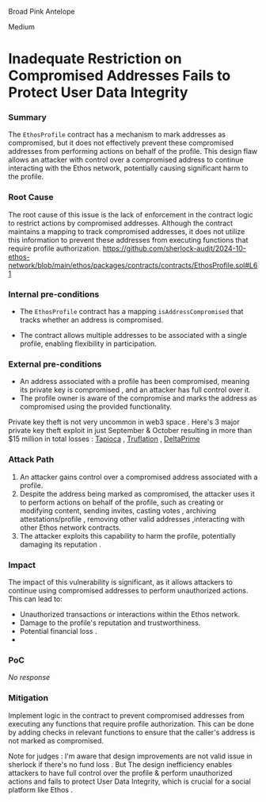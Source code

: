 Broad Pink Antelope

Medium

# Inadequate Restriction on Compromised Addresses Fails to Protect User Data Integrity

### Summary


The `EthosProfile` contract has a mechanism to mark addresses as compromised, but it does not effectively prevent these compromised addresses from performing actions on behalf of the profile. This design flaw allows an attacker with control over a compromised address to continue interacting with the Ethos network, potentially causing significant harm to the profile.

### Root Cause


The root cause of this issue is the lack of enforcement in the contract logic to restrict actions by compromised addresses. Although the contract maintains a mapping to track compromised addresses, it does not utilize this information to prevent these addresses from executing functions that require profile authorization.
https://github.com/sherlock-audit/2024-10-ethos-network/blob/main/ethos/packages/contracts/contracts/EthosProfile.sol#L61


### Internal pre-conditions


- The `EthosProfile` contract has a mapping `isAddressCompromised` that tracks whether an address is compromised.

- The contract allows multiple addresses to be associated with a single profile, enabling flexibility in participation.

### External pre-conditions


- An address associated with a profile has been compromised, meaning its private key is compromised , and an attacker has full control over it.
- The profile owner is aware of the compromise and marks the address as compromised using the provided functionality.

Private key theft is not very uncommon in web3 space . Here's 3 major private key theft exploit in just September & October   resulting in more than $15 million in total losses : [Tapioca](https://www.halborn.com/blog/post/explained-the-tapioca-dao-hack-october-2024) , [Truflation](https://www.halborn.com/blog/post/explained-the-truflation-hack-september-2024) , [DeltaPrime ](https://www.coindesk.com/markets/2024/09/16/crypto-broker-deltaprime-drained-of-over-6m-amid-apparent-private-key-leak/) 

### Attack Path

1. An attacker gains control over a compromised address associated with a profile.
2. Despite the address being marked as compromised, the attacker uses it to perform actions on behalf of the profile, such as creating or modifying content, sending invites, casting votes , archiving attestations/profile , removing other valid addresses  ,interacting with other Ethos network contracts.
3. The attacker exploits this capability to harm the profile, potentially damaging its reputation . 

### Impact

The impact of this vulnerability is significant, as it allows attackers to continue using compromised addresses to perform unauthorized actions. This can lead to:
- Unauthorized transactions or interactions within the Ethos network.
- Damage to the profile's reputation and trustworthiness.
- Potential financial loss . 
- 

### PoC

_No response_

### Mitigation

Implement logic in the contract to prevent compromised addresses from executing any functions that require profile authorization. This can be done by adding checks in relevant functions to ensure that the caller's address is not marked as compromised.

Note for judges : I'm aware that design improvements are not valid issue in sherlock if there's no fund loss . But The design inefficiency enables attackers to have full control over the profile &  perform unauthorized actions and fails to protect User Data Integrity, which is crucial for a social platform like Ethos .